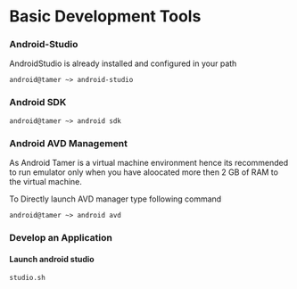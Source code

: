 # Basic Development Tools


### Android-Studio

AndroidStudio is already installed and configured in your path

```
android@tamer ~> android-studio
```


### Android SDK 

```
android@tamer ~> android sdk
```


### Android AVD Management

As Android Tamer is a virtual machine environment hence its recommended to run emulator only when you have aloocated more then 2 GB of RAM to the virtual machine.

To Directly launch AVD manager type following command

```
android@tamer ~> android avd
```


### Develop an Application

#### Launch android studio

```
studio.sh
```

